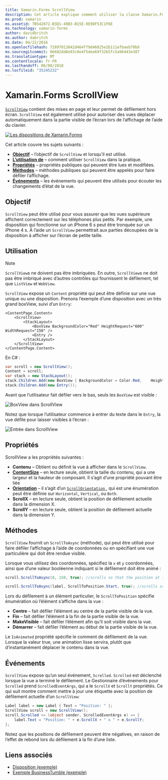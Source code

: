 ```yaml
---
title: Xamarin.Forms ScrollView
description: Cet article explique comment utiliser la classe Xamarin.Forms ScrollView pour présenter des dispositions qui ne tiennent pas sur un seul écran, et qui ont contenu pour libérer de l’espace pour le clavier.
ms.prod: xamarin
ms.assetid: 7B542872-B3D1-49B3-B15E-0E98F53C1F6E
ms.technology: xamarin-forms
author: davidbritch
ms.author: dabritch
ms.date: 04/22/2016
ms.openlocfilehash: 72897013842d464ff9d46825e2b111efbaeb79b8
ms.sourcegitcommit: 66682dd8e93c0e4f5dee69f32b5fc5a96443e307
ms.translationtype: MT
ms.contentlocale: fr-FR
ms.lasthandoff: 06/08/2018
ms.locfileid: "35245232"
---
```

# <a name="xamarinforms-scrollview"></a>Xamarin.Forms ScrollView

[`ScrollView`](https://developer.xamarin.com/api/type/Xamarin.Forms.ScrollView/) contient des mises en page et leur permet de défilement hors écran. `ScrollView` est également utilisé pour autoriser des vues déplacer automatiquement dans la partie visible de l’écran lors de l’affichage de l’aide du clavier.

[![](scroll-view-images/layouts-sml.png "Les dispositions de Xamarin.Forms")](scroll-view-images/layouts.png#lightbox "Xamarin.Forms dispositions")

Cet article couvre les sujets suivants :

- **[Objectif](#Purpose)**  &ndash; l’objectif de `ScrollView` et lorsqu’il est utilisé.
- **[L’utilisation de](#Usage)**  &ndash; comment utiliser `ScrollView` dans la pratique.
- **[Propriétés](#Properties)**  &ndash; propriétés publiques qui peuvent être lues et modifiées.
- **[Méthodes](#Methods)**  &ndash; méthodes publiques qui peuvent être appelés pour faire défiler l’affichage.
- **[Événements](#Events)**  &ndash; les événements qui peuvent être utilisés pour écouter les changements d’état de la vue.

## <a name="purpose"></a>Objectif

`ScrollView` peut être utilisé pour vous assurer que les vues supérieure affichent correctement sur les téléphones plus petits. Par exemple, une disposition qui fonctionne sur un iPhone 6 s peut être tronquée sur un iPhone 4 s. À l’aide un `ScrollView` permettrait aux parties découpées de la disposition à afficher sur l’écran de petite taille.

## <a name="usage"></a>Utilisation

> [!NOTE]
> `ScrollView`s ne doivent pas être imbriquées. En outre, `ScrollView`s ne doit pas être imbriqué avec d’autres contrôles qui fournissent le défilement, tel que `ListView` et `WebView`.

`ScrollView` expose un `Content` propriété qui peut être définie sur une vue unique ou une disposition. Prenons l’exemple d’une disposition avec un très grand boxView, suivi d’un `Entry`:

```xaml
<ContentPage.Content>
    <ScrollView>
        <StackLayout>
            <BoxView BackgroundColor="Red" HeightRequest="600" WidthRequest="150" />
            <Entry />
        </StackLayout>
    </ScrollView>
</ContentPage.Content>
```

En C# :

```csharp
var scroll = new ScrollView();
Content = scroll;
var stack = new StackLayout();
stack.Children.Add(new BoxView { BackgroundColor = Color.Red,    HeightRequest = 600, WidthRequest = 600 });
stack.Children.Add(new Entry());
```

Avant que l’utilisateur fait défiler vers le bas, seuls les `BoxView` est visible :

![](scroll-view-images/scroll-start.png "BoxView dans ScrollView")

Notez que lorsque l’utilisateur commence à entrer du texte dans le `Entry`, la vue défile pour laisser visibles à l’écran :

![](scroll-view-images/scroll-end.png "Entrée dans ScrollView")

## <a name="properties"></a>Propriétés

ScrollView a les propriétés suivantes :

- **Contenu** &ndash; Obtient ou définit la vue à afficher dans le `ScrollView`.
- **[ContentSize](https://developer.xamarin.com/api/type/Xamarin.Forms.Size/)**  &ndash; en lecture seule, obtient la taille du contenu, qui a une largeur et la hauteur de composant. Il s’agit d’une propriété pouvant être liée
- **[Orientation](https://developer.xamarin.com/api/type/Xamarin.Forms.ScrollOrientation/)**  &ndash; il s’agit d’un [ `ScrollOrientation` ](https://developer.xamarin.com/api/type/Xamarin.Forms.ScrollOrientation/), qui est une énumération peut être définie sur `Horizontal`, `Vertical`, ou `Both`.
- **ScrollX** &ndash; en lecture seule, obtient la position de défilement actuelle dans la dimension X.
- **ScrollY** &ndash; en lecture seule, obtient la position de défilement actuelle dans la dimension Y.

## <a name="methods"></a>Méthodes

`ScrollView` fournit un `ScrollToAsync` (méthode), qui peut être utilisé pour faire défiler l’affichage à l’aide de coordonnées ou en spécifiant une vue particulière qui doit être rendue visible.

Lorsque vous utilisez des coordonnées, spécifiez la `x` et `y` coordonnées, ainsi que d’une valeur booléenne indiquant si le défilement doit être animé :

```csharp
scroll.ScrollToAsync(0, 150, true); //scrolls so that the position at 150px from the top is visible

scroll.ScrollToAsync(label, ScrollToPosition.Start, true); //scrolls so that the label is at the start of the list
```

Lors du défilement à un élément particulier, le `ScrollToPosition` spécifie énumération où l’élément s’affiche dans la vue :

- **Centre** &ndash; fait défiler l’élément au centre de la partie visible de la vue.
- **Fin** &ndash; fait défiler l’élément à la fin de la partie visible de la vue.
- **MakeVisible** &ndash; fait défiler l’élément afin qu’il soit visible dans la vue.
- **Démarrer** &ndash; fait défiler l’élément au début de la partie visible de la vue.

Le `IsAnimated` propriété spécifie le comment de défilement de la vue. Lorsque la valeur true, une animation lisse servira, plutôt que d’instantanément déplacer le contenu dans la vue.

## <a name="events"></a>Événements

`ScrollView` expose qu’un seul événement, `Scrolled`. `Scrolled` est déclenché lorsque la vue a terminé le défilement. Le Gestionnaire d’événements pour `Scrolled` prend `ScrolledEventArgs`, qui a le `ScrollX` et `ScrollY` propriétés. Ce qui suit montre comment mettre à jour une étiquette avec la position de défilement actuelle d’un `ScrollView`:

```csharp
Label label = new Label { Text = "Position: " };
ScrollView scroll = new ScrollView();
scroll.Scrolled += (object sender, ScrolledEventArgs e) => {
    label.Text = "Position: " + e.ScrollX + " x " + e.ScrollY;
};
```

Notez que les positions de défilement peuvent être négatives, en raison de l’effet de rebond lors du défilement à la fin d’une liste.


## <a name="related-links"></a>Liens associés

- [Disposition (exemple)](https://developer.xamarin.com/samples/xamarin-forms/UserInterface/Layout/)
- [Exemple BusinessTumble (exemple)](https://developer.xamarin.com/samples/xamarin-forms/UserInterface/BusinessTumble/)
